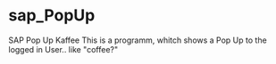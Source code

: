# sap_PopUp
SAP Pop Up Kaffee
This is a programm, whitch shows a Pop Up to the logged in User.. like "coffee?"
